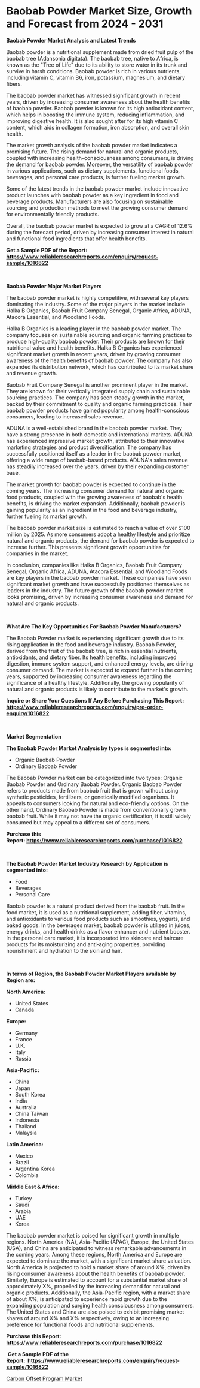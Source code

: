 <p><h1>Baobab Powder Market Size, Growth and Forecast from 2024 - 2031</h1></p><p><strong>Baobab Powder Market Analysis and Latest Trends</strong></p>
<p><p>Baobab powder is a nutritional supplement made from dried fruit pulp of the baobab tree (Adansonia digitata). The baobab tree, native to Africa, is known as the "Tree of Life" due to its ability to store water in its trunk and survive in harsh conditions. Baobab powder is rich in various nutrients, including vitamin C, vitamin B6, iron, potassium, magnesium, and dietary fibers.</p><p>The baobab powder market has witnessed significant growth in recent years, driven by increasing consumer awareness about the health benefits of baobab powder. Baobab powder is known for its high antioxidant content, which helps in boosting the immune system, reducing inflammation, and improving digestive health. It is also sought after for its high vitamin C content, which aids in collagen formation, iron absorption, and overall skin health.</p><p>The market growth analysis of the baobab powder market indicates a promising future. The rising demand for natural and organic products, coupled with increasing health-consciousness among consumers, is driving the demand for baobab powder. Moreover, the versatility of baobab powder in various applications, such as dietary supplements, functional foods, beverages, and personal care products, is further fueling market growth.</p><p>Some of the latest trends in the baobab powder market include innovative product launches with baobab powder as a key ingredient in food and beverage products. Manufacturers are also focusing on sustainable sourcing and production methods to meet the growing consumer demand for environmentally friendly products.</p><p>Overall, the baobab powder market is expected to grow at a CAGR of 12.6% during the forecast period, driven by increasing consumer interest in natural and functional food ingredients that offer health benefits.</p></p>
<p><strong>Get a Sample PDF of the Report:&nbsp; <a href="https://www.reliableresearchreports.com/enquiry/request-sample/1016822">https://www.reliableresearchreports.com/enquiry/request-sample/1016822</a></strong></p>
<p>&nbsp;</p>
<p><strong>Baobab Powder Major Market Players</strong></p>
<p><p>The baobab powder market is highly competitive, with several key players dominating the industry. Some of the major players in the market include Halka B Organics, Baobab Fruit Company Senegal, Organic Africa, ADUNA, Atacora Essential, and Woodland Foods.</p><p>Halka B Organics is a leading player in the baobab powder market. The company focuses on sustainable sourcing and organic farming practices to produce high-quality baobab powder. Their products are known for their nutritional value and health benefits. Halka B Organics has experienced significant market growth in recent years, driven by growing consumer awareness of the health benefits of baobab powder. The company has also expanded its distribution network, which has contributed to its market share and revenue growth.</p><p>Baobab Fruit Company Senegal is another prominent player in the market. They are known for their vertically integrated supply chain and sustainable sourcing practices. The company has seen steady growth in the market, backed by their commitment to quality and organic farming practices. Their baobab powder products have gained popularity among health-conscious consumers, leading to increased sales revenue.</p><p>ADUNA is a well-established brand in the baobab powder market. They have a strong presence in both domestic and international markets. ADUNA has experienced impressive market growth, attributed to their innovative marketing strategies and product diversification. The company has successfully positioned itself as a leader in the baobab powder market, offering a wide range of baobab-based products. ADUNA's sales revenue has steadily increased over the years, driven by their expanding customer base.</p><p>The market growth for baobab powder is expected to continue in the coming years. The increasing consumer demand for natural and organic food products, coupled with the growing awareness of baobab's health benefits, is driving the market expansion. Additionally, baobab powder is gaining popularity as an ingredient in the food and beverage industry, further fueling its market growth.</p><p>The baobab powder market size is estimated to reach a value of over $100 million by 2025. As more consumers adopt a healthy lifestyle and prioritize natural and organic products, the demand for baobab powder is expected to increase further. This presents significant growth opportunities for companies in the market.</p><p> </p><p>In conclusion, companies like Halka B Organics, Baobab Fruit Company Senegal, Organic Africa, ADUNA, Atacora Essential, and Woodland Foods are key players in the baobab powder market. These companies have seen significant market growth and have successfully positioned themselves as leaders in the industry. The future growth of the baobab powder market looks promising, driven by increasing consumer awareness and demand for natural and organic products.</p></p>
<p>&nbsp;</p>
<p><strong>What Are The Key Opportunities For Baobab Powder Manufacturers?</strong></p>
<p><p>The Baobab Powder market is experiencing significant growth due to its rising application in the food and beverage industry. Baobab Powder, derived from the fruit of the baobab tree, is rich in essential nutrients, antioxidants, and dietary fiber. Its health benefits, including improved digestion, immune system support, and enhanced energy levels, are driving consumer demand. The market is expected to expand further in the coming years, supported by increasing consumer awareness regarding the significance of a healthy lifestyle. Additionally, the growing popularity of natural and organic products is likely to contribute to the market's growth.</p></p>
<p><strong>Inquire or Share Your Questions If Any Before Purchasing This Report: <a href="https://www.reliableresearchreports.com/enquiry/pre-order-enquiry/1016822">https://www.reliableresearchreports.com/enquiry/pre-order-enquiry/1016822</a></strong></p>
<p>&nbsp;</p>
<p><strong>Market Segmentation</strong></p>
<p><strong>The Baobab Powder Market Analysis by types is segmented into:</strong></p>
<p><ul><li>Organic Baobab Powder</li><li>Ordinary Baobab Powder</li></ul></p>
<p><p>The Baobab Powder market can be categorized into two types: Organic Baobab Powder and Ordinary Baobab Powder. Organic Baobab Powder refers to products made from baobab fruit that is grown without using synthetic pesticides, fertilizers, or genetically modified organisms. It appeals to consumers looking for natural and eco-friendly options. On the other hand, Ordinary Baobab Powder is made from conventionally grown baobab fruit. While it may not have the organic certification, it is still widely consumed but may appeal to a different set of consumers.</p></p>
<p><strong>Purchase this Report:&nbsp;<a href="https://www.reliableresearchreports.com/purchase/1016822">https://www.reliableresearchreports.com/purchase/1016822</a></strong></p>
<p>&nbsp;</p>
<p><strong>The Baobab Powder Market Industry Research by Application is segmented into:</strong></p>
<p><ul><li>Food</li><li>Beverages</li><li>Personal Care</li></ul></p>
<p><p>Baobab powder is a natural product derived from the baobab fruit. In the food market, it is used as a nutritional supplement, adding fiber, vitamins, and antioxidants to various food products such as smoothies, yogurts, and baked goods. In the beverages market, baobab powder is utilized in juices, energy drinks, and health drinks as a flavor enhancer and nutrient booster. In the personal care market, it is incorporated into skincare and haircare products for its moisturizing and anti-aging properties, providing nourishment and hydration to the skin and hair.</p></p>
<p>&nbsp;</p>
<p><strong>In terms of Region, the Baobab Powder Market Players available by Region are:</strong></p>
<p>
    <p> <strong> North America: </strong>
        <ul>
            <li>United States</li>
            <li>Canada</li>
        </ul>
        </p> 
    <p> <strong> Europe: </strong>
        <ul>
            <li>Germany</li>
            <li>France</li>
            <li>U.K.</li>
            <li>Italy</li>
            <li>Russia</li>
        </ul>
        </p> 
    <p> <strong> Asia-Pacific: </strong>
        <ul>
            <li>China</li>
            <li>Japan</li>
            <li>South Korea</li>
            <li>India</li>
            <li>Australia</li>
            <li>China Taiwan</li>
            <li>Indonesia</li>
            <li>Thailand</li>
            <li>Malaysia</li>
        </ul>
        </p> 
    <p> <strong> Latin America: </strong>
        <ul>
            <li>Mexico</li>
            <li>Brazil</li>
            <li>Argentina Korea</li>
            <li>Colombia</li>
        </ul>
        </p> 
    <p> <strong> Middle East & Africa: </strong>
        <ul>
            <li>Turkey</li>
            <li>Saudi</li>
            <li>Arabia</li>
            <li>UAE</li>
            <li>Korea</li>
        </ul>
    </p>
    </p>
<p><p>The baobab powder market is poised for significant growth in multiple regions. North America (NA), Asia-Pacific (APAC), Europe, the United States (USA), and China are anticipated to witness remarkable advancements in the coming years. Among these regions, North America and Europe are expected to dominate the market, with a significant market share valuation. North America is projected to hold a market share of around X%, driven by rising consumer awareness about the health benefits of baobab powder. Similarly, Europe is estimated to account for a substantial market share of approximately X%, propelled by the increasing demand for natural and organic products. Additionally, the Asia-Pacific region, with a market share of about X%, is anticipated to experience rapid growth due to the expanding population and surging health consciousness among consumers. The United States and China are also poised to exhibit promising market shares of around X% and X% respectively, owing to an increasing preference for functional foods and nutritional supplements.</p></p>
<p><strong>Purchase this Report: <a href="https://www.reliableresearchreports.com/purchase/1016822">https://www.reliableresearchreports.com/purchase/1016822</a></strong></p>
<p>&nbsp;<strong>Get a Sample PDF of the Report:&nbsp;&nbsp;<a href="https://www.reliableresearchreports.com/enquiry/request-sample/1016822">https://www.reliableresearchreports.com/enquiry/request-sample/1016822</a></strong></p>
<p><strong></strong></p>
<p><p><a href="https://github.com/aasishrp01/Market-Research-Report-List-2/blob/main/carbon-offset-program-market.md">Carbon Offset Program Market</a></p></p>